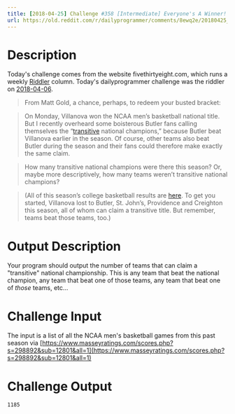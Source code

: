 ```yaml
---
title: [2018-04-25] Challenge #358 [Intermediate] Everyone's A Winner!
url: https://old.reddit.com/r/dailyprogrammer/comments/8ewq2e/20180425_challenge_358_intermediate_everyones_a/
---
```


# Description
Today's challenge comes from the website fivethirtyeight.com, which runs a weekly [Riddler](https://fivethirtyeight.com/tag/the-riddler/) column.  Today's dailyprogrammer challenge was the riddler on [2018-04-06](https://fivethirtyeight.com/features/when-will-the-arithmetic-anarchists-attack/).

> From Matt Gold, a chance, perhaps, to redeem your busted bracket:

> On Monday, Villanova won the NCAA men’s basketball national title. But I recently overheard some boisterous Butler fans calling themselves the “[transitive](http://www.mathwords.com/t/transitive_property.htm) national champions,” because Butler beat Villanova earlier in the season. Of course, other teams also beat Butler during the season and their fans could therefore make exactly the same claim.

> How many transitive national champions were there this season? Or, maybe more descriptively, how many teams weren’t transitive national champions?

> (All of this season’s college basketball results are [here](https://www.masseyratings.com/scores.php?s=298892&sub=12801&all=1). To get you started, Villanova lost to Butler, St. John’s, Providence and Creighton this season, all of whom can claim a transitive title. But remember, teams beat those teams, too.)

# Output Description
Your program should output the number of teams that can claim a "transitive" national championship.  This is any team that beat the national champion, any team that beat one of those teams, any team that beat one of *those* teams, etc...

# Challenge Input
The input is a list of all the NCAA men's basketball games from this past season via [https://www.masseyratings.com/scores.php?s=298892&sub=12801&all=1](https://www.masseyratings.com/scores.php?s=298892&sub=12801&all=1)

# Challenge Output
    1185
